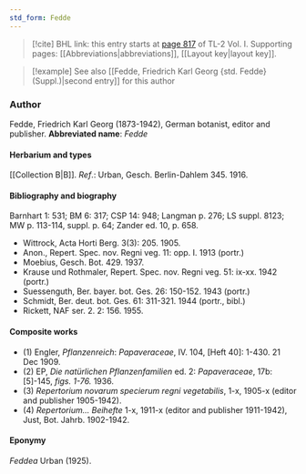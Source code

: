 ```yaml
---
std_form: Fedde
---
```


> [!cite] BHL link: this entry starts at [page 817](https://www.biodiversitylibrary.org/page/33120948) of TL-2 Vol. I.
> Supporting pages: [[Abbreviations|abbreviations]], [[Layout key|layout key]].

> [!example] See also [[Fedde, Friedrich Karl Georg {std. Fedde} (Suppl.)|second entry]] for this author

### Author

Fedde, Friedrich Karl Georg (1873-1942), German botanist, editor and publisher. 
**Abbreviated name**: *Fedde*

#### Herbarium and types

[[Collection B|B]].
*Ref*.: Urban, Gesch. Berlin-Dahlem 345. 1916.

#### Bibliography and biography

Barnhart 1: 531; BM 6: 317; CSP 14: 948; Langman p. 276; LS suppl. 8123; MW p. 113-114, suppl. p. 64; Zander ed. 10, p. 658.
- Wittrock, Acta Horti Berg. 3(3): 205. 1905.
- Anon., Repert. Spec. nov. Regni veg. 11: opp. I. 1913 (portr.)
- Moebius, Gesch. Bot. 429. 1937.
- Krause und Rothmaler, Repert. Spec. nov. Regni veg. 51: ix-xx. 1942 (portr.)
- Suessenguth, Ber. bayer. bot. Ges. 26: 150-152. 1943 (portr.)
- Schmidt, Ber. deut. bot. Ges. 61: 311-321. 1944 (portr., bibl.)
- Rickett, NAF ser. 2. 2: 156. 1955.

#### Composite works

- (1) Engler, *Pflanzenreich*: *Papaveraceae*, IV. 104, \[Heft 40\]: 1-430. 21 Dec 1909.
- (2) EP, *Die natürlichen Pflanzenfamilien* ed. 2: *Papaveraceae*, 17b: \[5\]-145, *figs. 1-76.* 1936.
- (3) *Repertorium novarum specierum regni vegetabilis*, 1-x, 1905-x (editor and publisher 1905-1942).
- (4) *Repertorium... Beihefte* 1-x, 1911-x (editor and publisher 1911-1942), Just, Bot. Jahrb. 1902-1942.

#### Eponymy

*Feddea* Urban (1925).

